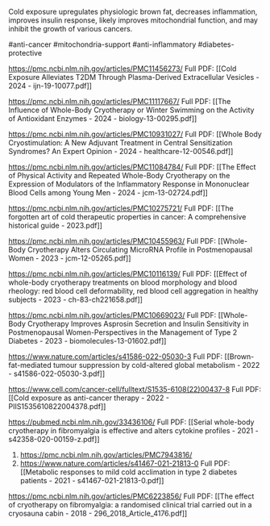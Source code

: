 Cold exposure upregulates physiologic brown fat, decreases inflammation, improves insulin response, likely improves mitochondrial function, and may inhibit the growth of various cancers.

#anti-cancer #mitochondria-support #anti-inflammatory #diabetes-protective

https://pmc.ncbi.nlm.nih.gov/articles/PMC11456273/
Full PDF: [[Cold Exposure Alleviates T2DM Through Plasma-Derived Extracellular Vesicles - 2024 - ijn-19-10077.pdf]]

https://pmc.ncbi.nlm.nih.gov/articles/PMC11117667/
Full PDF: [[The Influence of Whole-Body Cryotherapy or Winter Swimming on the Activity of Antioxidant Enzymes - 2024 - biology-13-00295.pdf]]

https://pmc.ncbi.nlm.nih.gov/articles/PMC10931027/
Full PDF: [[Whole Body Cryostimulation: A New Adjuvant Treatment in Central Sensitization Syndromes? An Expert Opinion - 2024 - healthcare-12-00546.pdf]]

https://pmc.ncbi.nlm.nih.gov/articles/PMC11084784/
Full PDF: [[The Effect of Physical Activity and Repeated Whole-Body Cryotherapy on the Expression of Modulators of the Inflammatory Response in Mononuclear Blood Cells among Young Men - 2024 - jcm-13-02724.pdf]]

https://pmc.ncbi.nlm.nih.gov/articles/PMC10275721/
Full PDF: [[The forgotten art of cold therapeutic properties in cancer: A comprehensive historical guide - 2023.pdf]]

https://pmc.ncbi.nlm.nih.gov/articles/PMC10455963/
Full PDF: [[Whole-Body Cryotherapy Alters Circulating MicroRNA Profile in Postmenopausal Women - 2023 - jcm-12-05265.pdf]]

https://pmc.ncbi.nlm.nih.gov/articles/PMC10116139/
Full PDF: [[Effect of whole-body cryotherapy treatments on blood morphology and blood rheology: red blood cell deformability, red blood cell aggregation in healthy subjects - 2023 - ch-83-ch221658.pdf]]

https://pmc.ncbi.nlm.nih.gov/articles/PMC10669023/
Full PDF: [[Whole-Body Cryotherapy Improves Asprosin Secretion and Insulin Sensitivity in Postmenopausal Women-Perspectives in the Management of Type 2 Diabetes - 2023 - biomolecules-13-01602.pdf]]

https://www.nature.com/articles/s41586-022-05030-3
Full PDF: [[Brown-fat-mediated tumour suppression by cold-altered global metabolism - 2022 - s41586-022-05030-3.pdf]]

https://www.cell.com/cancer-cell/fulltext/S1535-6108(22)00437-8
Full PDF: [[Cold exposure as anti-cancer therapy - 2022 - PIIS1535610822004378.pdf]]

https://pubmed.ncbi.nlm.nih.gov/33436106/
Full PDF: [[Serial whole-body cryotherapy in fibromyalgia is effective and alters cytokine profiles - 2021 - s42358-020-00159-z.pdf]]

1. https://pmc.ncbi.nlm.nih.gov/articles/PMC7943816/
2. https://www.nature.com/articles/s41467-021-21813-0
Full PDF: [[Metabolic responses to mild cold acclimation in type 2 diabetes patients - 2021 - s41467-021-21813-0.pdf]]

https://pmc.ncbi.nlm.nih.gov/articles/PMC6223856/
Full PDF: [[The effect of cryotherapy on fibromyalgia: a randomised clinical trial carried out in a cryosauna cabin - 2018 - 296_2018_Article_4176.pdf]]